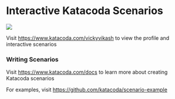 # Interactive Katacoda Scenarios

[![](http://shields.katacoda.com/katacoda/vickyvikash/count.svg)](https://www.katacoda.com/vickyvikash "Get your profile on Katacoda.com")

Visit https://www.katacoda.com/vickyvikash to view the profile and interactive scenarios

### Writing Scenarios
Visit https://www.katacoda.com/docs to learn more about creating Katacoda scenarios

For examples, visit https://github.com/katacoda/scenario-example
